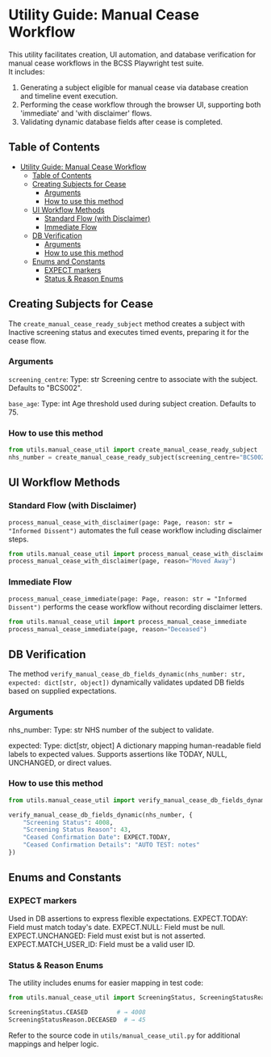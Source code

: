 # Utility Guide: Manual Cease Workflow

This utility facilitates creation, UI automation, and database verification for manual cease workflows in the BCSS Playwright test suite.<br> It includes:

  1. Generating a subject eligible for manual cease via database creation and timeline event execution.
  2. Performing the cease workflow through the browser UI, supporting both 'immediate' and 'with disclaimer' flows.
  3. Validating dynamic database fields after cease is completed.

## Table of Contents

- [Utility Guide: Manual Cease Workflow](#utility-guide-manual-cease-workflow)
  - [Table of Contents](#table-of-contents)
  - [Creating Subjects for Cease](#creating-subjects-for-cease)
    - [Arguments](#arguments)
    - [How to use this method](#how-to-use-this-method)
  - [UI Workflow Methods](#ui-workflow-methods)
    - [Standard Flow (with Disclaimer)](#standard-flow-with-disclaimer)
    - [Immediate Flow](#immediate-flow)
  - [DB Verification](#db-verification)
    - [Arguments](#arguments-1)
    - [How to use this method](#how-to-use-this-method-1)
  - [Enums and Constants](#enums-and-constants)
    - [EXPECT markers](#expect-markers)
    - [Status \& Reason Enums](#status--reason-enums)

## Creating Subjects for Cease

The `create_manual_cease_ready_subject` method creates a subject with Inactive screening status and executes timed events, preparing it for the cease flow.

### Arguments

  `screening_centre`:
    Type: str
    Screening centre to associate with the subject. Defaults to "BCS002".

  `base_age`:
    Type: int
    Age threshold used during subject creation. Defaults to 75.

### How to use this method

```python
from utils.manual_cease_util import create_manual_cease_ready_subject
nhs_number = create_manual_cease_ready_subject(screening_centre="BCS002", base_age=75)
```

## UI Workflow Methods

### Standard Flow (with Disclaimer)

`process_manual_cease_with_disclaimer(page: Page, reason: str = "Informed Dissent")` automates the full cease workflow including disclaimer steps.

```python
from utils.manual_cease_util import process_manual_cease_with_disclaimer
process_manual_cease_with_disclaimer(page, reason="Moved Away")
```

### Immediate Flow

`process_manual_cease_immediate(page: Page, reason: str = "Informed Dissent")` performs the cease workflow without recording disclaimer letters.

```python
from utils.manual_cease_util import process_manual_cease_immediate
process_manual_cease_immediate(page, reason="Deceased")
```

## DB Verification

The method `verify_manual_cease_db_fields_dynamic(nhs_number: str, expected: dict[str, object])` dynamically validates updated DB fields based on supplied expectations.

### Arguments

  nhs_number:
    Type: str
    NHS number of the subject to validate.

  expected:
    Type: dict[str, object]
    A dictionary mapping human-readable field labels to expected values. Supports assertions like TODAY, NULL, UNCHANGED, or direct values.

### How to use this method

```python
from utils.manual_cease_util import verify_manual_cease_db_fields_dynamic, EXPECT

verify_manual_cease_db_fields_dynamic(nhs_number, {
    "Screening Status": 4008,
    "Screening Status Reason": 43,
    "Ceased Confirmation Date": EXPECT.TODAY,
    "Ceased Confirmation Details": "AUTO TEST: notes"
})
```

## Enums and Constants

### EXPECT markers

Used in DB assertions to express flexible expectations.
  EXPECT.TODAY: Field must match today's date.
  EXPECT.NULL: Field must be null.
  EXPECT.UNCHANGED: Field must exist but is not asserted.
  EXPECT.MATCH_USER_ID: Field must be a valid user ID.

### Status & Reason Enums

The utility includes enums for easier mapping in test code:

```python
from utils.manual_cease_util import ScreeningStatus, ScreeningStatusReason

ScreeningStatus.CEASED        # → 4008
ScreeningStatusReason.DECEASED  # → 45
```

Refer to the source code in `utils/manual_cease_util.py` for additional mappings and helper logic.
